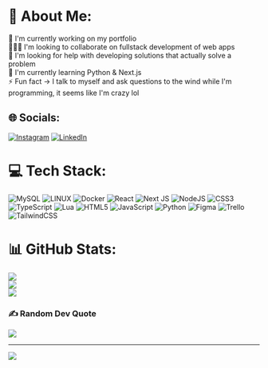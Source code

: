 # 💫 About Me:
🔭 I'm currently working on my portfolio<br>🧑‍🤝‍🧑 I'm looking to collaborate on fullstack development of web apps<br>🤝 I'm looking for help with developing solutions that actually solve a problem<br>🌱 I'm currently learning Python & Next.js<br>⚡ Fun fact -> I talk to myself and ask questions to the wind while I'm programming, it seems like I'm crazy lol


## 🌐 Socials:
[![Instagram](https://img.shields.io/badge/Instagram-%23E4405F.svg?logo=Instagram&logoColor=white)](https://instagram.com/souweslleymoura) [![LinkedIn](https://img.shields.io/badge/LinkedIn-%230077B5.svg?logo=linkedin&logoColor=white)](https://linkedin.com/in/souweslleymoura) 

# 💻 Tech Stack:
![MySQL](https://img.shields.io/badge/mysql-%2300f.svg?style=plastic&logo=mysql&logoColor=white) ![LINUX](https://img.shields.io/badge/Linux-FCC624?style=plastic&logo=linux&logoColor=black) ![Docker](https://img.shields.io/badge/docker-%230db7ed.svg?style=plastic&logo=docker&logoColor=white) ![React](https://img.shields.io/badge/react-%2320232a.svg?style=plastic&logo=react&logoColor=%2361DAFB) ![Next JS](https://img.shields.io/badge/Next-black?style=plastic&logo=next.js&logoColor=white) ![NodeJS](https://img.shields.io/badge/node.js-6DA55F?style=plastic&logo=node.js&logoColor=white) ![CSS3](https://img.shields.io/badge/css3-%231572B6.svg?style=plastic&logo=css3&logoColor=white) ![TypeScript](https://img.shields.io/badge/typescript-%23007ACC.svg?style=plastic&logo=typescript&logoColor=white) ![Lua](https://img.shields.io/badge/lua-%232C2D72.svg?style=plastic&logo=lua&logoColor=white) ![HTML5](https://img.shields.io/badge/html5-%23E34F26.svg?style=plastic&logo=html5&logoColor=white) ![JavaScript](https://img.shields.io/badge/javascript-%23323330.svg?style=plastic&logo=javascript&logoColor=%23F7DF1E) ![Python](https://img.shields.io/badge/python-3670A0?style=plastic&logo=python&logoColor=ffdd54) 	![Figma](https://img.shields.io/badge/figma-%23F24E1E.svg?style=plastic&logo=figma&logoColor=white) ![Trello](https://img.shields.io/badge/Trello-%23026AA7.svg?style=plastic&logo=Trello&logoColor=white) ![TailwindCSS](https://img.shields.io/badge/tailwindcss-%2338B2AC.svg?style=plastic&logo=tailwind-css&logoColor=white)
# 📊 GitHub Stats:
![](https://github-readme-stats.vercel.app/api?username=WeslleyMouraDev&theme=blueberry&hide_border=false&include_all_commits=true&count_private=true)<br/>
![](https://github-readme-streak-stats.herokuapp.com/?user=WeslleyMouraDev&theme=blueberry&hide_border=false)<br/>
![](https://github-readme-stats.vercel.app/api/top-langs/?username=WeslleyMouraDev&theme=blueberry&hide_border=false&include_all_commits=true&count_private=true&layout=compact)

### ✍️ Random Dev Quote
![](https://quotes-github-readme.vercel.app/api?type=horizontal&theme=tokyonight)

---
[![](https://visitcount.itsvg.in/api?id=WeslleyMouraDev&icon=0&color=1)](https://visitcount.itsvg.in)

<!-- Proudly created with GPRM ( https://gprm.itsvg.in ) -->
